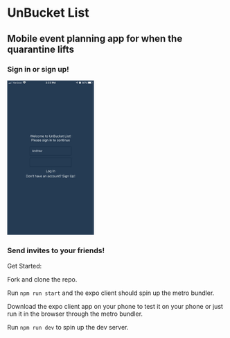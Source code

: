 # UnBucket List

## Mobile event planning app for when the quarantine lifts

### Sign in or sign up!

<img src="assets/signin.jpg" width="200">

### Send invites to your friends!

Get Started:

Fork and clone the repo.

Run `npm run start` and the expo client should spin up the metro bundler.

Download the expo client app on your phone to test it on your phone or just run it in the browser through the metro bundler.

Run `npm run dev` to spin up the dev server.

